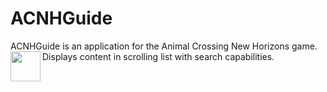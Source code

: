# ACNHGuide
ACNHGuide is an application for the Animal Crossing New Horizons game. Displays content in scrolling list with search capabilities.
<a href = "url"><img src ="https://user-images.githubusercontent.com/8254120/148469435-9ff3e840-97c4-4e47-b06e-2abc8949233f.png" align="left" height="48" width="48" ></a>
